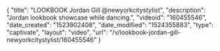 {
    "title": "LOOKBOOK  Jordan Gill @newyorkcitystylist",
    "description": "Jordan lookbook showcase while dancing.",
    "videoid": "160455546",
    "date_created": "1523902408",
    "date_modified": "1524355883",
    "type": "captivate",
    "layout": "video",
    "url": "\/v\/lookbook-jordan-gill-newyorkcitystylist\/160455546"
}